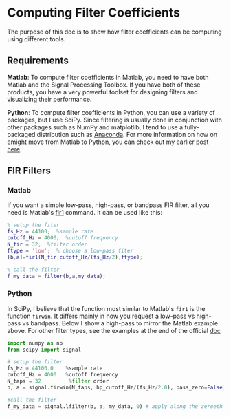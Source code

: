 Computing Filter Coefficients
==============================

The purpose of this doc is to show how filter coefficients can be computing using different tools.

Requirements
----------

**Matlab**: To compute filter coefficients in Matlab, you need to have both Matlab and the Signal Processing Toolbox.  If you have both of these products, you have a very powerful toolset for designing filters and visualizing their performance.

**Python**: To compute filter coefficients in Python, you can use a variety of packages, but I use SciPy.  Since filtering is usually done in conjunction with other packages such as NumPy and matplotlib, I tend to use a fully-packaged distribution such as [Anaconda](https://www.continuum.io/downloads).  For more information on how on emight move from Matlab to Python, you can check out my earlier post [here](http://eeghacker.blogspot.com/2014/10/moving-from-matlab-to-python.html).

FIR Filters
-----------

### Matlab

If you want a simple low-pass, high-pass, or bandpass FIR filter, all you need is Matlab's [fir1](https://www.mathworks.com/help/signal/ref/fir1.html) command.  It can be used like this:

``` Matlab
% setup the fiter
fs_Hz = 44100;  %sample rate
cutoff_Hz = 4000;  %cutoff frequency
N_fir = 32;  %filter order
ftype = 'low';  % choose a low-pass fiter
[b,a]=fir1(N_fir,cutoff_Hz/(fs_Hz/2),ftype);

% call the filter
f_my_data = filter(b,a,my_data);
```

### Python

In SciPy, I believe that the function most similar to Matlab's `fir1` is the function `firwin`.  It differs mainly in how you request a low-pass vs high-pass vs bandpass.  Below I show a high-pass to mirror the Matlab example above.  For other filter types, see the examples at the end of the official [doc](https://docs.scipy.org/doc/scipy-0.18.1/reference/generated/scipy.signal.firwin.html#scipy.signal.firwin)

``` Python
import numpy as np
from scipy import signal

# setup the filter
fs_Hz = 44100.0    %sample rate
cutoff_Hz = 4000   %cutoff frequency
N_taps = 32         %filter order
b, a = signal.firwin(N_taps, hp_cutoff_Hz/(fs_Hz/2.0), pass_zero=False)

#call the filter
f_my_data = signal.lfilter(b, a, my_data, 0) # apply along the zeroeth dimension
```
